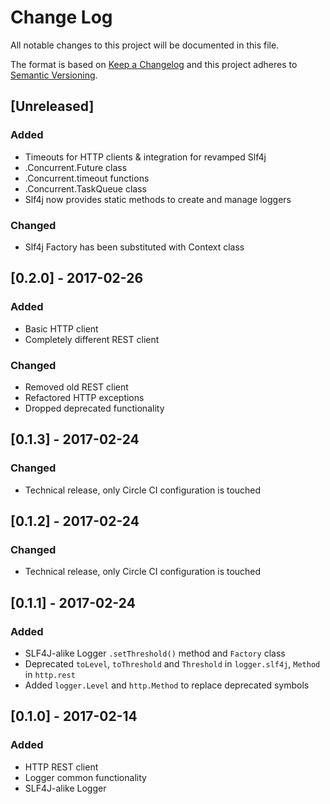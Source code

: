 # Change Log
All notable changes to this project will be documented in this file.

The format is based on [Keep a Changelog](http://keepachangelog.com/) 
and this project adheres to [Semantic Versioning](http://semver.org/).

## [Unreleased]
### Added
- Timeouts for HTTP clients & integration for revamped Slf4j
- .Concurrent.Future class
- .Concurrent.timeout functions
- .Concurrent.TaskQueue class
- Slf4j now provides static methods to create and manage loggers
### Changed
- Slf4j Factory has been substituted with Context class

## [0.2.0] - 2017-02-26
### Added
- Basic HTTP client
- Completely different REST client
### Changed
- Removed old REST client
- Refactored HTTP exceptions
- Dropped deprecated functionality

## [0.1.3] - 2017-02-24
### Changed
- Technical release, only Circle CI configuration is touched

## [0.1.2] - 2017-02-24
### Changed
- Technical release, only Circle CI configuration is touched

## [0.1.1] - 2017-02-24
### Added
- SLF4J-alike Logger `.setThreshold()` method and `Factory` class
- Deprecated `toLevel`, `toThreshold` and `Threshold` in
`logger.slf4j`, `Method` in `http.rest`
- Added `logger.Level` and `http.Method` to replace deprecated symbols

## [0.1.0] - 2017-02-14
### Added
- HTTP REST client
- Logger common functionality
- SLF4J-alike Logger
